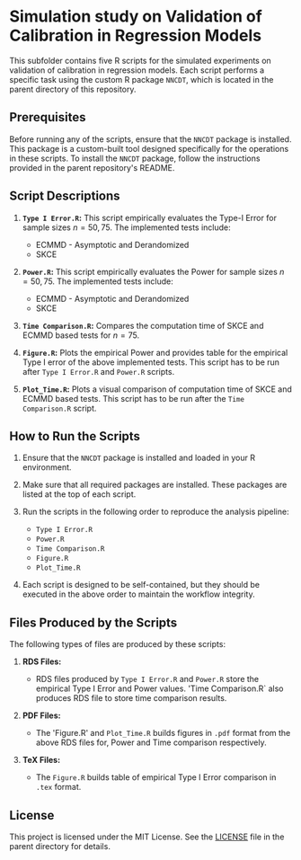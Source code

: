 # Simulation study on Validation of Calibration in Regression Models

This subfolder contains five R scripts for the simulated experiments on validation of calibration in regression models. Each script performs a specific task using the custom R package `NNCDT`, which is located in the parent directory of this repository.

## Prerequisites

Before running any of the scripts, ensure that the `NNCDT` package is installed. This package is a custom-built tool designed specifically for the operations in these scripts. To install the `NNCDT` package, follow the instructions provided in the parent repository's README.

## Script Descriptions

1. **`Type I Error.R`:** This script empirically evaluates the Type-I Error for sample sizes $n = 50, 75$. The implemented tests include:
   - ECMMD - Asymptotic and Derandomized
   - SKCE

3. **`Power.R`:** This script empirically evaluates the Power for sample sizes $n = 50, 75$. The implemented tests include:
   - ECMMD - Asymptotic and Derandomized
   - SKCE

4. **`Time Comparison.R`:** Compares the computation time of SKCE and ECMMD based tests for $n=75$.

5. **`Figure.R`:** Plots the empirical Power and provides table for the empirical Type I error of the above implemented tests. This script has to be run after `Type I Error.R` and `Power.R` scripts.

6. **`Plot_Time.R`:** Plots a visual comparison of computation time of SKCE and ECMMD based tests. This script has to be run after the `Time Comparison.R` script.

## How to Run the Scripts

1. Ensure that the `NNCDT` package is installed and loaded in your R environment.

2. Make sure that all required packages are installed. These packages are listed at the top of each script.

3. Run the scripts in the following order to reproduce the analysis pipeline:
   - `Type I Error.R`
   - `Power.R`
   - `Time Comparison.R`
   - `Figure.R`
   - `Plot_Time.R`

4. Each script is designed to be self-contained, but they should be executed in the above order to maintain the workflow integrity.

## Files Produced by the Scripts

The following types of files are produced by these scripts:

1. **RDS Files:**
   - RDS files produced by `Type I Error.R` and `Power.R` store the empirical Type I Error and Power values. 'Time Comparison.R` also produces RDS file to store time comparison results.

2. **PDF Files:**
   - The 'Figure.R' and `Plot_Time.R` builds figures in `.pdf` format from the above RDS files for, Power and Time comparison respectively.

3. **TeX Files:**
   - The `Figure.R` builds table of empirical Type I Error comparison in `.tex` format.

## License

This project is licensed under the MIT License. See the [LICENSE](../LICENSE) file in the parent directory for details.
